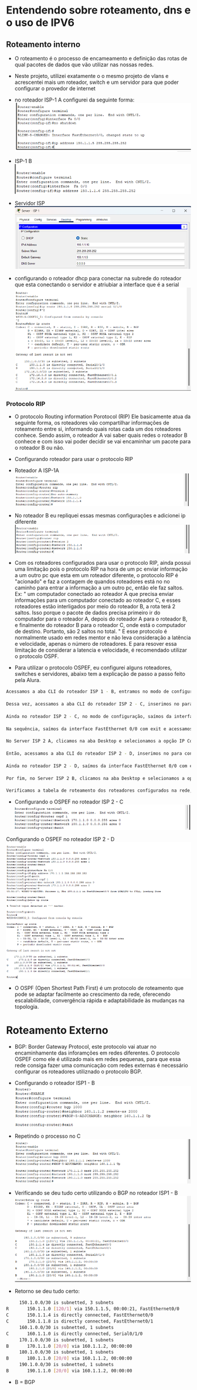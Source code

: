 # Entendendo sobre roteamento, dns e o uso de IPV6

## Roteamento interno 

- O roteamento é o processo de encameamento e definição das rotas de qual pacotes de dados que vão utilizar nas nossas redes.
- Neste projeto, utilizei exatamente o o mesmo projeto de vlans e acrescentei mais um roteador, switch e um servidor para que poder configurar o provedor de internet
- no roteador ISP-1 A configurei da seguinte forma:
![alt text](image.png)


- ISP-1 B 
![alt text](image-4.png)

- Servidor ISP
![alt text](image-2.png)

- configurando o roteador dhcp para conectar na subrede do roteador que esta conectando o servidor e atriubiar a interface que é a serial
![alt text](image-3.png)


### Protocolo RIP 
- O protocolo Routing information Porotocol (RIP) Ele basicamente atua da seguinte forma, os roteadores vão compartilhar informações de roteamento entre si, informando quais rotas cada um dos roteadores conhece. Sendo assim, o roteador A vai saber quais redes o roteador B conhece e com isso vai poder decidir se vai encaminhar um pacote para o roteador B ou não.

- Configurando roteador para usar o protocolo RIP
- Roteador A ISP-1A
![alt text](image-5.png)

- No roteador B eu repliquei essas mesmas configurações e adicionei ip diferente
![alt text](image-6.png)

- Com os roteadores configurados para usar o protocolo RIP, ainda possui uma limitação pois o protocolo RIP na hora de um pc enviar informação a um outro pc que esta em um roteador diferente,  o protocolo RIP é "acionado" e faz a contagem de quandos roteadores está no no caminho para entrar a informação a um outro pc, então ele faz saltos. Ex: " um computador conectado ao roteador A que precisa enviar informações para um computador conectado ao roteador C, e esses roteadores estão interligados por meio do roteador B, a rota terá 2 saltos. Isso porque o pacote de dados precisa primeiro ir do computador para o roteador A, depois do roteador A para o roteador B, e finalmente do roteador B para o roteador C, onde está o computador de destino. Portanto, são 2 saltos no total.  " E esse protocolo é normalmente usado em redes mentor e não leva consideração a latência e velocidade, apenas  o  número de roteadores. E para resover essa limitação de considerar a latencia e velocidade, é recomendado utilizar o protocolo OSPF.

- Para utilizar o protocolo OSPEF, eu configurei alguns roteadores, switches e servidores, abaixo tem a explicação de passo a passo feito pela Alura.
```bash 
Acessamos a aba CLI do roteador ISP 1 - B, entramos no modo de configuração e habilitamos a interface serial 0/1/0 com os comandos interface serial 0/1/0 e no shutdown. Então, atribuímos o endereço IP 160.1.1.1 para a interface usando ip address 160.1.1.1 255.255.255.252.

Dessa vez, acessamos a aba CLI do roteador ISP 2 - C, inserimos no para configurá-lo no modo dialog, entramos no modo de configuração e habilitamos a interface serial 0/1/0 com os comandos interface serial 0/1/0 e no shutdown. Usando a mesma sub-rede 1, atribuímos um endereço IP para a interface com ip address 160.1.1.2 255.255.255.252.

Ainda no roteador ISP 2 - C, no modo de configuração, saímos da interface serial com o comando exit e acessamos a interface FastEthernet 0/0 com interface Fa0/0 (conexão entre os roteadores ISP 2 - C e ISP 2 - D). Habilitamos a interface com no shutdown* e atribuímos um endereço IP da sub-rede 2 com ip address 170.1.1.1 255.255.255.252.

Na sequência, saímos da interface FastEthernet 0/0 com exit e acessamos a interface FastEthernet 0/1 com interface Fa0/1 (conexão entre ISP 2 - C, Switch ISP 2 A e Server ISP 2 A). Habilitamos a interface com no shutdown e atribuímos um endereço IP da sub-rede 3 com ip address 180.1.1.1 255.255.255.252.

No Server ISP 2 A, clicamos na aba Desktop e selecionamos a opção IP Configuration. Então, inserimos o endereço IP 180.1.1.2 no modo estático no campo IPv4, a máscara de rede 255.255.255.252 e o default gateway 180.1.1.1.

Então, acessamos a aba CLI do roteador ISP 2 - D, inserimos no para configurá-lo no modo dialog, entramos no modo de configuração e habilitamos a interface FastEthernet 0/0 com os comandos interface Fa 0/0 e no shutdown (conexão entre os roteadores ISP 2 - C e ISP 2 -D). Atribuímos um endereço IP da sub-rede 2 com ip address 170.1.1.2 255.255.255.252.

Ainda no roteador ISP 2 - D, saímos da interface FastEthernet 0/0 com exit e habilitamos a interface FastEthernet 0/1 com interface Fa0/1 e no shutdown. Nesta interface, utilizamos um endereço IP da sub-rede 4 com ip address 190.1.1.1 255.255.255.252.

Por fim, no Server ISP 2 B, clicamos na aba Desktop e selecionamos a opção IP Configuration. Então, inserimos o endereço IP 190.1.1.2 no modo estático no campo IPv4, a máscara de rede 255.255.255.252 e o default gateway 190.1.1.1.

Verificamos a tabela de roteamento dos roteadores configurados na rede, entrando na aba CLI no modo enable e usando o comando show ip route. Observamos que, conforme esperado, os roteadores só possuíam informações das redes diretamente conectadas em suas interfaces
```

- Configurando o OSPEF no roteador ISP 2 - C
![alt text](image-7.png)

Configurando o OSPEF no roteador ISP 2 - D
![alt text](image-8.png)

- O OSPF (Open Shortest Path First) é um protocolo de roteamento que pode se adaptar facilmente ao crescimento da rede, oferecendo escalabilidade, convergência rápida e adaptabilidade às mudanças na topologia.



# Roteamento Externo

- BGP: Border Gateway Protocol, este protocolo vai atuar no encaminhamente das inforamções em redes diferentes. O protocolo OSPEF como ele é utilizado mais em redes pequenas, para que essa rede consiga fazer uma comunicação com redes externas é necessário configurar os roteadores utiliznado o protocolo BGP.

- Configurando o roteador ISP1 - B
![alt text](image-9.png)

- Repetindo o processo no C
![alt text](image-10.png)


- Verificando se deu tudo certo utilizando o BGP no roteador ISP1 - B
![alt text](image-11.png)

- Retorno se deu tudo certo: 
```bash
     150.1.0.0/30 is subnetted, 3 subnets
R       150.1.1.0 [120/1] via 150.1.1.5, 00:00:21, FastEthernet0/0
C       150.1.1.4 is directly connected, FastEthernet0/0
C       150.1.1.8 is directly connected, FastEthernet0/1
     160.1.0.0/30 is subnetted, 1 subnets
C       160.1.1.0 is directly connected, Serial0/1/0
     170.1.0.0/30 is subnetted, 1 subnets
B       170.1.1.0 [20/0] via 160.1.1.2, 00:00:00
     180.1.0.0/30 is subnetted, 1 subnets
B       180.1.1.0 [20/0] via 160.1.1.2, 00:00:00
     190.1.0.0/30 is subnetted, 1 subnets
B       190.1.1.0 [20/0] via 160.1.1.2, 00:00:00

```

- B = BGP